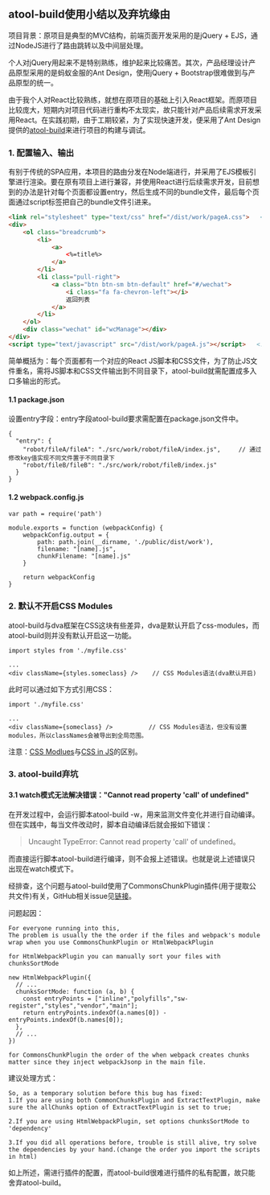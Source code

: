 atool-build使用小结以及弃坑缘由
---

项目背景：原项目是典型的MVC结构，前端页面开发采用的是jQuery + EJS，通过NodeJS进行了路由跳转以及中间层处理。

个人对jQuery用起来不是特别熟练，维护起来比较痛苦。其次，产品经理设计产品原型采用的是蚂蚁金服的Ant Design，使用jQuery + Bootstrap很难做到与产品原型的统一。

由于我个人对React比较熟练，就想在原项目的基础上引入React框架。而原项目比较庞大，短期内对项目代码进行重构不太现实，故只能针对产品后续需求开发采用React。在实践初期，由于工期较紧，为了实现快速开发，便采用了Ant Design提供的[atool-build](https://ant-tool.github.io/index.html)来进行项目的构建与调试。

### 1. 配置输入、输出

有别于传统的SPA应用，本项目的路由分发在Node端进行，并采用了EJS模板引擎进行渲染。要在原有项目上进行兼容，并使用React进行后续需求开发，目前想到的办法是针对每个页面都设置entry，然后生成不同的bundle文件，最后每个页面通过script标签把自己的bundle文件引进来。

```html
<link rel="stylesheet" type="text/css" href="/dist/work/pageA.css">   <!-- 手动注入css -->
<div>
    <ol class="breadcrumb">
        <li>
            <a>
                <%=title%>
            </a>
        </li>
        <li class="pull-right">
            <a class="btn btn-sm btn-default" href="#/wechat">
                <i class="fa fa-chevron-left"></i>
                返回列表
            </a>
        </li>
    </ol>
    <div class="wechat" id="wcManage"></div>
</div>
<script type="text/javascript" src="/dist/work/pageA.js"></script>   <!-- 手动注入react代码 --> 
```

简单概括为：每个页面都有一个对应的React JS脚本和CSS文件，为了防止JS文件重名，需将JS脚本和CSS文件输出到不同目录下，atool-build就需配置成多入口多输出的形式。

#### 1.1 package.json

设置entry字段：entry字段atool-build要求需配置在package.json文件中。

```JS
{
  "entry": {
    "robot/fileA/fileA": "./src/work/robot/fileA/index.js",     // 通过修改key值实现不同文件置于不同目录下 
    "robot/fileB/fileB": "./src/work/robot/fileB/index.js"
  }
}
```

#### 1.2 webpack.config.js

```JS
var path = require('path')

module.exports = function (webpackConfig) {
    webpackConfig.output = {
        path: path.join(__dirname, './public/dist/work'),
        filename: "[name].js",
        chunkFilename: "[name].js"
    }

    return webpackConfig
}
```

### 2. 默认不开启CSS Modules 

atool-build与dva框架在CSS这块有些差异，dva是默认开启了css-modules，而atool-build则并没有默认开启这一功能。

```JS
import styles from './myfile.css'

...
<div className={styles.someclass} />    // CSS Modules语法(dva默认开启)
```

此时可以通过如下方式引用CSS：

```JS
import './myfile.css'

...
<div className={someclass} />          // CSS Modules语法，但没有设置modules，所以classNames会被导出到全局范围。
```

注意：[CSS Modlues](http://www.ruanyifeng.com/blog/2016/06/css_modules.html)与[CSS in JS](http://www.ruanyifeng.com/blog/2017/04/css_in_js.html)的区别。

### 3. atool-build弃坑

#### 3.1 watch模式无法解决错误："Cannot read property 'call' of undefined"

在开发过程中，会运行脚本atool-build -w，用来监测文件变化并进行自动编译。但在实践中，每当文件改动时，脚本自动编译后就会报如下错误：

> Uncaught TypeError: Cannot read property 'call' of undefined。

而直接运行脚本atool-build进行编译，则不会报上述错误。也就是说上述错误只出现在watch模式下。

经排查，这个问题与atool-build使用了CommonsChunkPlugin插件(用于提取公共文件)有关，GitHub相关issue见[链接](https://github.com/webpack/webpack/issues/959)。

问题起因：

```
For everyone running into this,
The problem is usually the the order if the files and webpack's module wrap when you use CommonsChunkPlugin or HtmlWebpackPlugin

for HtmlWebpackPlugin you can manually sort your files with chunksSortMode

new HtmlWebpackPlugin({
  // ...
  chunksSortMode: function (a, b) {
    const entryPoints = ["inline","polyfills","sw-register","styles","vendor","main"];
    return entryPoints.indexOf(a.names[0]) - entryPoints.indexOf(b.names[0]);
  },
  // ...
})

for CommonsChunkPlugin the order of the when webpack creates chunks matter since they inject webpackJsonp in the main file. 

```

建议处理方式：

```
So, as a temporary solution before this bug has fixed:
1.If you are using both CommonChunksPlugin and ExtractTextPlugin, make sure the allChunks option of ExtractTextPlugin is set to true;

2.If you are using HtmlWebpackPlugin, set options chunksSortMode to 'dependency'

3.If you did all operations before, trouble is still alive, try solve the dependencies by your hand.(change the order you import the scripts in html)
```

如上所述，需进行插件的配置，而atool-build很难进行插件的私有配置，故只能舍弃atool-build。
